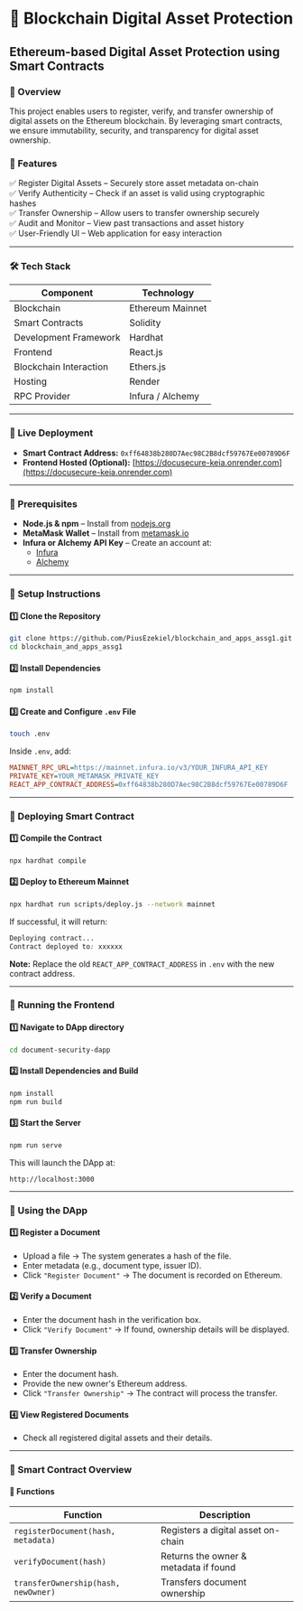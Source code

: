 # 📜 Blockchain Digital Asset Protection

## Ethereum-based Digital Asset Protection using Smart Contracts

### 🚀 Overview
This project enables users to register, verify, and transfer ownership of digital assets on the Ethereum blockchain. By leveraging smart contracts, we ensure immutability, security, and transparency for digital asset ownership.

### 📌 Features
✅ Register Digital Assets – Securely store asset metadata on-chain  
✅ Verify Authenticity – Check if an asset is valid using cryptographic hashes  
✅ Transfer Ownership – Allow users to transfer ownership securely  
✅ Audit and Monitor – View past transactions and asset history  
✅ User-Friendly UI – Web application for easy interaction  

---

### 🛠️ Tech Stack

| Component             | Technology             |
|-----------------------|------------------------|
| Blockchain            | Ethereum Mainnet       |
| Smart Contracts       | Solidity               |
| Development Framework | Hardhat                |
| Frontend              | React.js               |
| Blockchain Interaction| Ethers.js              |
| Hosting               | Render                 |
| RPC Provider          | Infura / Alchemy       |

---

### 📌 Live Deployment
- **Smart Contract Address:** `0xff64838b280D7Aec98C2B8dcf59767Ee00789D6F`
- **Frontend Hosted (Optional):** [https://docusecure-keia.onrender.com](https://docusecure-keia.onrender.com)

---

### 📌 Prerequisites
- **Node.js & npm** – Install from [nodejs.org](https://nodejs.org/)
- **MetaMask Wallet** – Install from [metamask.io](https://metamask.io/)
- **Infura or Alchemy API Key** – Create an account at:
  - [Infura](https://infura.io/)
  - [Alchemy](https://www.alchemy.com/)

---

### 📌 Setup Instructions

#### 1️⃣ Clone the Repository
```bash
git clone https://github.com/PiusEzekiel/blockchain_and_apps_assg1.git
cd blockchain_and_apps_assg1
```

#### 2️⃣ Install Dependencies
```bash
npm install
```

#### 3️⃣ Create and Configure `.env` File
```bash
touch .env
```
Inside `.env`, add:

```ini
MAINNET_RPC_URL=https://mainnet.infura.io/v3/YOUR_INFURA_API_KEY
PRIVATE_KEY=YOUR_METAMASK_PRIVATE_KEY
REACT_APP_CONTRACT_ADDRESS=0xff64838b280D7Aec98C2B8dcf59767Ee00789D6F
```

---

### 📌 Deploying Smart Contract

#### 1️⃣ Compile the Contract
```bash
npx hardhat compile
```

#### 2️⃣ Deploy to Ethereum Mainnet
```bash
npx hardhat run scripts/deploy.js --network mainnet
```
If successful, it will return:

```css
Deploying contract...
Contract deployed to: xxxxxx
```
**Note:** Replace the old `REACT_APP_CONTRACT_ADDRESS` in `.env` with the new contract address.

---

### 📌 Running the Frontend

#### 1️⃣ Navigate to DApp directory
```bash
cd document-security-dapp
```

#### 2️⃣ Install Dependencies and Build
```bash
npm install
npm run build
```

#### 3️⃣ Start the Server
```bash
npm run serve
```

This will launch the DApp at:
```
http://localhost:3000
```

---

### 📌 Using the DApp

#### 1️⃣ Register a Document
- Upload a file → The system generates a hash of the file.
- Enter metadata (e.g., document type, issuer ID).
- Click `"Register Document"` → The document is recorded on Ethereum.

#### 2️⃣ Verify a Document
- Enter the document hash in the verification box.
- Click `"Verify Document"` → If found, ownership details will be displayed.

#### 3️⃣ Transfer Ownership
- Enter the document hash.
- Provide the new owner's Ethereum address.
- Click `"Transfer Ownership"` → The contract will process the transfer.

#### 4️⃣ View Registered Documents
- Check all registered digital assets and their details.

---

### 📌 Smart Contract Overview

#### 🔹 Functions

| Function                            | Description                                   |
|-------------------------------------|-----------------------------------------------|
| `registerDocument(hash, metadata)`  | Registers a digital asset on-chain            |
| `verifyDocument(hash)`              | Returns the owner & metadata if found         |
| `transferOwnership(hash, newOwner)` | Transfers document ownership                  |


